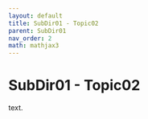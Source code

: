 ```yaml
---
layout: default
title: SubDir01 - Topic02
parent: SubDir01
nav_order: 2
math: mathjax3
---
```


# SubDir01 - Topic02

text.